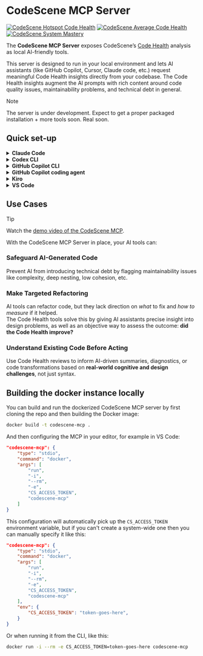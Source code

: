 # CodeScene MCP Server

[![CodeScene Hotspot Code Health](https://codescene.io/projects/72556/status-badges/hotspot-code-health)](https://codescene.io/projects/72556)
[![CodeScene Average Code Health](https://codescene.io/projects/72556/status-badges/average-code-health)](https://codescene.io/projects/72556)
[![CodeScene System Mastery](https://codescene.io/projects/72556/status-badges/system-mastery)](https://codescene.io/projects/72556)

The **CodeScene MCP Server** exposes CodeScene’s [Code Health](https://codescene.com/product/code-health) analysis as local AI-friendly tools.

This server is designed to run in your local environment and lets AI assistants (like GitHub Copilot, Cursor, Claude code, etc.) request meaningful Code Health insights directly from your codebase. 
The Code Health insights augment the AI prompts with rich content around code quality issues, maintainability problems, and technical debt in general.

> [!NOTE]
> The server is under development. Expect to get a proper packaged installation + more tools soon. Real soon.

## Quick set-up

<details>

**<summary>Claude Code</summary>**

To connect with CodeScene Cloud:

```sh
claude mcp add codescene --env CS_ACCESS_TOKEN=<token> -- docker run -i --rm -e CS_ACCESS_TOKEN codescene/codescene-mcp
```

</details>

<details>

**<summary>Codex CLI</summary>**

To connect with CodeScene Cloud, add the following configuration to `~/.codex/config.toml`:

```toml
[mcp_servers.codescene]
command = "docker"
args = ["run", "--rm", "-i", "-e", "CS_ACCESS_TOKEN", "codescene/codescene-mcp"]
env = { "CS_ACCESS_TOKEN" = "<YOUR_ACCESS_TOKEN>" }
```

</details>

<details>

**<summary>GitHub Copilot CLI</summary>**

After starting Copilot CLI, run the following command to add the CodeScene MCP server:

```sh
/mcp add
```

You will then need to provide information about the MCP server:

- Server Name: `codescene`
- Server Type: `Local (Press 1)`
- Command: `docker`
- Arguments: `run, --rm, -i, -e, CS_ACCESS_TOKEN, codescene/codescene-mcp`

</details>

<details>

**<summary>GitHub Copilot coding agent</summary>**

GitHub Copilot coding agent can leverage the CodeScene MCP server directly in your CI/CD.

To add the secrets to your Copilot environment, follow the Copilot [documentation](https://docs.github.com/en/copilot/how-tos/use-copilot-agents/coding-agent/extend-coding-agent-with-mcp#setting-up-a-copilot-environment-for-copilot-coding-agent). Only secrets with names prefixed with `COPILOT_MCP_` will be available to your MCP configuration.

In your GitHub repository, navigate under Settings -> Code & automation -> Copilot -> Coding agent, and add the following configuration in the MCP configuration section:

```json
{
  "mcpServers": {
    "codescene": {
      "type": "local",
      "command": "docker",
      "args": [
        "run",
        "--rm",
        "-i",
        "-e",
        "CS_ACCESS_TOKEN=$CS_ACCESS_TOKEN",
        "codescene/codescene-mcp"
      ],
      "env": {
        "CS_ACCESS_TOKEN": "COPILOT_MCP_CS_ACCESS_TOKEN"
      },
      "tools": ["*"]
    }
  }
}
```

</details>

<details>

**<summary>Kiro</summary>**

Create a `.kiro/settings/mcp.json` file in your workspace directory (or edit if it already exists), add the following configuration:

```json
{
  "mcpServers": {
    "sonarqube": {
      "command": "docker",
      "args": [
        "run",
        "-i",
        "--rm",
        "-e", 
        "CS_ACCESS_TOKEN",
        "codescene/codescene-mcp"
      ],
      "env": {
        "CS_ACCESS_TOKEEN": "<YOUR_TOKEN>",
      },
      "disabled": false,
      "autoApprove": []
    }
  }
}
```

</details>

<details>

**<summary>VS Code</summary>**

[![Install for CodeScene Cloud](https://img.shields.io/badge/VS_Code-Install_for_CodeScene_Cloud-0098FF?style=flat-square&logo=visualstudiocode&logoColor=white)](https://insiders.vscode.dev/redirect/mcp/install?name=codescene&inputs=[{%22id%22:%22CS_ACCESS_TOKEN%22,%22type%22:%22promptString%22,%22description%22:%22CodeScene%20Access%20Token%22,%22password%22:true}]&config={%22command%22:%22docker%22,%22args%22:[%22run%22,%22-i%22,%22--rm%22,%22-e%22,%22CS_ACCESS_TOKEN%22,%22codescene/codescene-mcp%22],%22env%22:{%22CS_ACCESS_TOKEN%22:%22${input:CS_ACCESS_TOKEN}%22}})

</details>

## Use Cases

> [!TIP]
> Watch the [demo video of the CodeScene MCP](https://www.youtube.com/watch?v=AycLVxKmVSY).

With the CodeScene MCP Server in place, your AI tools can:

### Safeguard AI-Generated Code
Prevent AI from introducing technical debt by flagging maintainability issues like complexity, deep nesting, low cohesion, etc.

### Make Targeted Refactoring  
AI tools can refactor code, but they lack direction on *what* to fix and *how to measure* if it helped.  
The Code Health tools solve this by giving AI assistants precise insight into design problems, as well as an objective way to assess the outcome: **did the Code Health improve?**

### Understand Existing Code Before Acting
Use Code Health reviews to inform AI-driven summaries, diagnostics, or code transformations based on **real-world cognitive and design challenges**, not just syntax.

## Building the docker instance locally

You can build and run the dockerized CodeScene MCP server by first cloning the repo and then building the Docker image:

```sh
docker build -t codescene-mcp .
```

And then configuring the MCP in your editor, for example in VS Code:

```json
"codescene-mcp": {
    "type": "stdio",
    "command": "docker",
    "args": [
        "run",
        "-i",
        "--rm",
        "-e",
        "CS_ACCESS_TOKEN",
        "codescene-mcp"
    ]
}
```

This configuration will automatically pick up the `CS_ACCESS_TOKEN` environment variable, but if you can't create a system-wide one then you can manually specify it like this:

```json
"codescene-mcp": {
    "type": "stdio",
    "command": "docker",
    "args": [
        "run",
        "-i",
        "--rm",
        "-e",
        "CS_ACCESS_TOKEN",
        "codescene-mcp"
    ],
    "env": {
		"CS_ACCESS_TOKEN": "token-goes-here",
    }
}
```

Or when running it from the CLI, like this:

```sh
docker run -i --rm -e CS_ACCESS_TOKEN=token-goes-here codescene-mcp
```

